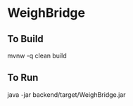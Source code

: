 # WeighBridge

## To Build 
mvnw -q clean build

## To Run
java -jar backend/target/WeighBridge.jar
